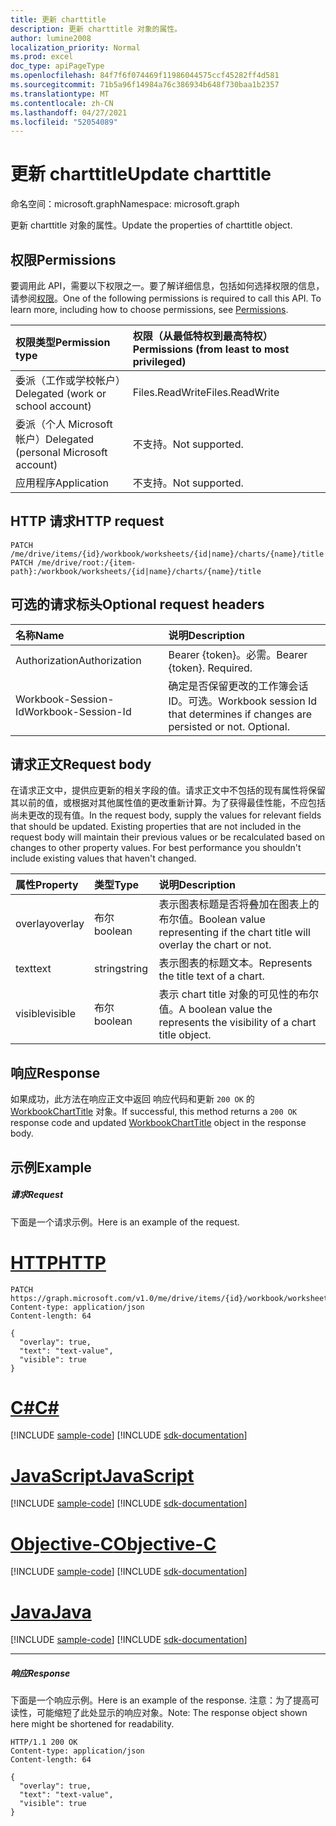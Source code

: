 ```yaml
---
title: 更新 charttitle
description: 更新 charttitle 对象的属性。
author: lumine2008
localization_priority: Normal
ms.prod: excel
doc_type: apiPageType
ms.openlocfilehash: 84f7f6f074469f11986044575ccf45282ff4d581
ms.sourcegitcommit: 71b5a96f14984a76c386934b648f730baa1b2357
ms.translationtype: MT
ms.contentlocale: zh-CN
ms.lasthandoff: 04/27/2021
ms.locfileid: "52054089"
---
```

# <a name="update-charttitle"></a><span data-ttu-id="eb9f8-103">更新 charttitle</span><span class="sxs-lookup"><span data-stu-id="eb9f8-103">Update charttitle</span></span>

<span data-ttu-id="eb9f8-104">命名空间：microsoft.graph</span><span class="sxs-lookup"><span data-stu-id="eb9f8-104">Namespace: microsoft.graph</span></span>

<span data-ttu-id="eb9f8-105">更新 charttitle 对象的属性。</span><span class="sxs-lookup"><span data-stu-id="eb9f8-105">Update the properties of charttitle object.</span></span>
## <a name="permissions"></a><span data-ttu-id="eb9f8-106">权限</span><span class="sxs-lookup"><span data-stu-id="eb9f8-106">Permissions</span></span>
<span data-ttu-id="eb9f8-p101">要调用此 API，需要以下权限之一。要了解详细信息，包括如何选择权限的信息，请参阅[权限](/graph/permissions-reference)。</span><span class="sxs-lookup"><span data-stu-id="eb9f8-p101">One of the following permissions is required to call this API. To learn more, including how to choose permissions, see [Permissions](/graph/permissions-reference).</span></span>

|<span data-ttu-id="eb9f8-109">权限类型</span><span class="sxs-lookup"><span data-stu-id="eb9f8-109">Permission type</span></span>      | <span data-ttu-id="eb9f8-110">权限（从最低特权到最高特权）</span><span class="sxs-lookup"><span data-stu-id="eb9f8-110">Permissions (from least to most privileged)</span></span>              |
|:--------------------|:---------------------------------------------------------|
|<span data-ttu-id="eb9f8-111">委派（工作或学校帐户）</span><span class="sxs-lookup"><span data-stu-id="eb9f8-111">Delegated (work or school account)</span></span> | <span data-ttu-id="eb9f8-112">Files.ReadWrite</span><span class="sxs-lookup"><span data-stu-id="eb9f8-112">Files.ReadWrite</span></span>    |
|<span data-ttu-id="eb9f8-113">委派（个人 Microsoft 帐户）</span><span class="sxs-lookup"><span data-stu-id="eb9f8-113">Delegated (personal Microsoft account)</span></span> | <span data-ttu-id="eb9f8-114">不支持。</span><span class="sxs-lookup"><span data-stu-id="eb9f8-114">Not supported.</span></span>    |
|<span data-ttu-id="eb9f8-115">应用程序</span><span class="sxs-lookup"><span data-stu-id="eb9f8-115">Application</span></span> | <span data-ttu-id="eb9f8-116">不支持。</span><span class="sxs-lookup"><span data-stu-id="eb9f8-116">Not supported.</span></span> |

## <a name="http-request"></a><span data-ttu-id="eb9f8-117">HTTP 请求</span><span class="sxs-lookup"><span data-stu-id="eb9f8-117">HTTP request</span></span>
<!-- { "blockType": "ignored" } -->
```http
PATCH /me/drive/items/{id}/workbook/worksheets/{id|name}/charts/{name}/title
PATCH /me/drive/root:/{item-path}:/workbook/worksheets/{id|name}/charts/{name}/title
```
## <a name="optional-request-headers"></a><span data-ttu-id="eb9f8-118">可选的请求标头</span><span class="sxs-lookup"><span data-stu-id="eb9f8-118">Optional request headers</span></span>
| <span data-ttu-id="eb9f8-119">名称</span><span class="sxs-lookup"><span data-stu-id="eb9f8-119">Name</span></span>       | <span data-ttu-id="eb9f8-120">说明</span><span class="sxs-lookup"><span data-stu-id="eb9f8-120">Description</span></span>|
|:-----------|:-----------|
| <span data-ttu-id="eb9f8-121">Authorization</span><span class="sxs-lookup"><span data-stu-id="eb9f8-121">Authorization</span></span>  | <span data-ttu-id="eb9f8-p102">Bearer {token}。必需。</span><span class="sxs-lookup"><span data-stu-id="eb9f8-p102">Bearer {token}. Required.</span></span> |
| <span data-ttu-id="eb9f8-124">Workbook-Session-Id</span><span class="sxs-lookup"><span data-stu-id="eb9f8-124">Workbook-Session-Id</span></span>  | <span data-ttu-id="eb9f8-p103">确定是否保留更改的工作簿会话 ID。可选。</span><span class="sxs-lookup"><span data-stu-id="eb9f8-p103">Workbook session Id that determines if changes are persisted or not. Optional.</span></span>|

## <a name="request-body"></a><span data-ttu-id="eb9f8-127">请求正文</span><span class="sxs-lookup"><span data-stu-id="eb9f8-127">Request body</span></span>
<span data-ttu-id="eb9f8-p104">在请求正文中，提供应更新的相关字段的值。请求正文中不包括的现有属性将保留其以前的值，或根据对其他属性值的更改重新计算。为了获得最佳性能，不应包括尚未更改的现有值。</span><span class="sxs-lookup"><span data-stu-id="eb9f8-p104">In the request body, supply the values for relevant fields that should be updated. Existing properties that are not included in the request body will maintain their previous values or be recalculated based on changes to other property values. For best performance you shouldn't include existing values that haven't changed.</span></span>

| <span data-ttu-id="eb9f8-131">属性</span><span class="sxs-lookup"><span data-stu-id="eb9f8-131">Property</span></span>     | <span data-ttu-id="eb9f8-132">类型</span><span class="sxs-lookup"><span data-stu-id="eb9f8-132">Type</span></span>   |<span data-ttu-id="eb9f8-133">说明</span><span class="sxs-lookup"><span data-stu-id="eb9f8-133">Description</span></span>|
|:---------------|:--------|:----------|
|<span data-ttu-id="eb9f8-134">overlay</span><span class="sxs-lookup"><span data-stu-id="eb9f8-134">overlay</span></span>|<span data-ttu-id="eb9f8-135">布尔</span><span class="sxs-lookup"><span data-stu-id="eb9f8-135">boolean</span></span>|<span data-ttu-id="eb9f8-136">表示图表标题是否将叠加在图表上的布尔值。</span><span class="sxs-lookup"><span data-stu-id="eb9f8-136">Boolean value representing if the chart title will overlay the chart or not.</span></span>|
|<span data-ttu-id="eb9f8-137">text</span><span class="sxs-lookup"><span data-stu-id="eb9f8-137">text</span></span>|<span data-ttu-id="eb9f8-138">string</span><span class="sxs-lookup"><span data-stu-id="eb9f8-138">string</span></span>|<span data-ttu-id="eb9f8-139">表示图表的标题文本。</span><span class="sxs-lookup"><span data-stu-id="eb9f8-139">Represents the title text of a chart.</span></span>|
|<span data-ttu-id="eb9f8-140">visible</span><span class="sxs-lookup"><span data-stu-id="eb9f8-140">visible</span></span>|<span data-ttu-id="eb9f8-141">布尔</span><span class="sxs-lookup"><span data-stu-id="eb9f8-141">boolean</span></span>|<span data-ttu-id="eb9f8-142">表示 chart title 对象的可见性的布尔值。</span><span class="sxs-lookup"><span data-stu-id="eb9f8-142">A boolean value the represents the visibility of a chart title object.</span></span>|

## <a name="response"></a><span data-ttu-id="eb9f8-143">响应</span><span class="sxs-lookup"><span data-stu-id="eb9f8-143">Response</span></span>

<span data-ttu-id="eb9f8-144">如果成功，此方法在响应正文中返回 响应代码和更新 `200 OK` 的 [WorkbookChartTitle](../resources/charttitle.md) 对象。</span><span class="sxs-lookup"><span data-stu-id="eb9f8-144">If successful, this method returns a `200 OK` response code and updated [WorkbookChartTitle](../resources/charttitle.md) object in the response body.</span></span>
## <a name="example"></a><span data-ttu-id="eb9f8-145">示例</span><span class="sxs-lookup"><span data-stu-id="eb9f8-145">Example</span></span>
##### <a name="request"></a><span data-ttu-id="eb9f8-146">请求</span><span class="sxs-lookup"><span data-stu-id="eb9f8-146">Request</span></span>
<span data-ttu-id="eb9f8-147">下面是一个请求示例。</span><span class="sxs-lookup"><span data-stu-id="eb9f8-147">Here is an example of the request.</span></span>

# <a name="http"></a>[<span data-ttu-id="eb9f8-148">HTTP</span><span class="sxs-lookup"><span data-stu-id="eb9f8-148">HTTP</span></span>](#tab/http)
<!-- {
  "blockType": "request",
  "name": "update_charttitle"
}-->
```http
PATCH https://graph.microsoft.com/v1.0/me/drive/items/{id}/workbook/worksheets/{id|name}/charts/{name}/title
Content-type: application/json
Content-length: 64

{
  "overlay": true,
  "text": "text-value",
  "visible": true
}
```
# <a name="c"></a>[<span data-ttu-id="eb9f8-149">C#</span><span class="sxs-lookup"><span data-stu-id="eb9f8-149">C#</span></span>](#tab/csharp)
[!INCLUDE [sample-code](../includes/snippets/csharp/update-charttitle-csharp-snippets.md)]
[!INCLUDE [sdk-documentation](../includes/snippets/snippets-sdk-documentation-link.md)]

# <a name="javascript"></a>[<span data-ttu-id="eb9f8-150">JavaScript</span><span class="sxs-lookup"><span data-stu-id="eb9f8-150">JavaScript</span></span>](#tab/javascript)
[!INCLUDE [sample-code](../includes/snippets/javascript/update-charttitle-javascript-snippets.md)]
[!INCLUDE [sdk-documentation](../includes/snippets/snippets-sdk-documentation-link.md)]

# <a name="objective-c"></a>[<span data-ttu-id="eb9f8-151">Objective-C</span><span class="sxs-lookup"><span data-stu-id="eb9f8-151">Objective-C</span></span>](#tab/objc)
[!INCLUDE [sample-code](../includes/snippets/objc/update-charttitle-objc-snippets.md)]
[!INCLUDE [sdk-documentation](../includes/snippets/snippets-sdk-documentation-link.md)]

# <a name="java"></a>[<span data-ttu-id="eb9f8-152">Java</span><span class="sxs-lookup"><span data-stu-id="eb9f8-152">Java</span></span>](#tab/java)
[!INCLUDE [sample-code](../includes/snippets/java/update-charttitle-java-snippets.md)]
[!INCLUDE [sdk-documentation](../includes/snippets/snippets-sdk-documentation-link.md)]

---

##### <a name="response"></a><span data-ttu-id="eb9f8-153">响应</span><span class="sxs-lookup"><span data-stu-id="eb9f8-153">Response</span></span>
<span data-ttu-id="eb9f8-154">下面是一个响应示例。</span><span class="sxs-lookup"><span data-stu-id="eb9f8-154">Here is an example of the response.</span></span> <span data-ttu-id="eb9f8-155">注意：为了提高可读性，可能缩短了此处显示的响应对象。</span><span class="sxs-lookup"><span data-stu-id="eb9f8-155">Note: The response object shown here might be shortened for readability.</span></span>
<!-- {
  "blockType": "response",
  "truncated": true,
  "@odata.type": "microsoft.graph.workbookChartTitle"
} -->
```http
HTTP/1.1 200 OK
Content-type: application/json
Content-length: 64

{
  "overlay": true,
  "text": "text-value",
  "visible": true
}
```

<!-- uuid: 8fcb5dbc-d5aa-4681-8e31-b001d5168d79
2015-10-25 14:57:30 UTC -->
<!-- {
  "type": "#page.annotation",
  "description": "Update charttitle",
  "keywords": "",
  "section": "documentation",
  "tocPath": "",
  "suppressions": [
  ]
}-->

